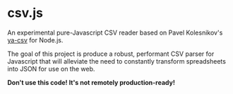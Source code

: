 csv.js
======

An experimental pure-Javascript CSV reader based on Pavel Kolesnikov's [ya-csv](https://github.com/koles/ya-csv) for Node.js.

The goal of this project is produce a robust, performant CSV parser for Javascript that will alleviate the need to constantly transform spreadsheets into JSON for use on the web.

**Don't use this code! It's not remotely production-ready!**

